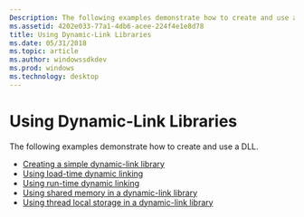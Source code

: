 ```yaml
---
Description: The following examples demonstrate how to create and use a DLL.
ms.assetid: 4202e033-77a1-4db6-acee-224f4e1e8d78
title: Using Dynamic-Link Libraries
ms.date: 05/31/2018
ms.topic: article
ms.author: windowssdkdev
ms.prod: windows
ms.technology: desktop
---
```


# Using Dynamic-Link Libraries

The following examples demonstrate how to create and use a DLL.

-   [Creating a simple dynamic-link library](creating-a-simple-dynamic-link-library.md)
-   [Using load-time dynamic linking](using-load-time-dynamic-linking.md)
-   [Using run-time dynamic linking](using-run-time-dynamic-linking.md)
-   [Using shared memory in a dynamic-link library](using-shared-memory-in-a-dynamic-link-library.md)
-   [Using thread local storage in a dynamic-link library](using-thread-local-storage-in-a-dynamic-link-library.md)

 

 



